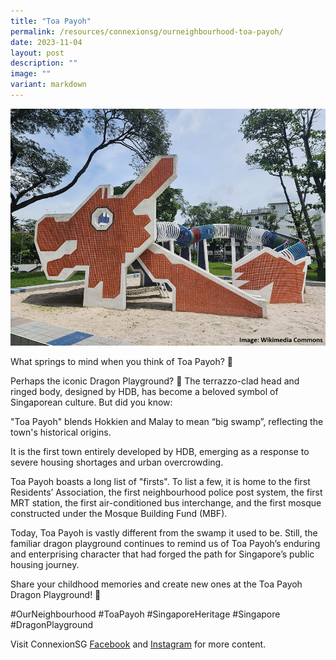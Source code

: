 ```yaml
---
title: "Toa Payoh"
permalink: /resources/connexionsg/ourneighbourhood-toa-payoh/
date: 2023-11-04
layout: post
description: ""
image: ""
variant: markdown
---
```

![](/images/connexionsg/2023/Toa_Payoh.jpg)

What springs to mind when you think of Toa Payoh? 🤔

Perhaps the iconic Dragon Playground? 🐲 The terrazzo-clad head and ringed body, designed by HDB, has become a beloved symbol of Singaporean culture. But did you know:

"Toa Payoh" blends Hokkien and Malay to mean “big swamp”, reflecting the town's historical origins.

It is the first town entirely developed by HDB, emerging as a response to severe housing shortages and urban overcrowding.

Toa Payoh boasts a long list of "firsts". To list a few, it is home to the first Residents’ Association, the first neighbourhood police post system, the first MRT station, the first air-conditioned bus interchange, and the first mosque constructed under the Mosque Building Fund (MBF).

Today, Toa Payoh is vastly different from the swamp it used to be. Still, the familiar dragon playground continues to remind us of Toa Payoh’s enduring and enterprising character that had forged the path for Singapore’s public housing journey.

Share your childhood memories and create new ones at the Toa Payoh Dragon Playground! 🐲 

#OurNeighbourhood #ToaPayoh #SingaporeHeritage #Singapore #DragonPlayground


Visit ConnexionSG [Facebook](https://www.facebook.com/ConnexionSG) and [Instagram](https://www.instagram.com/connexionsg/) for more content.